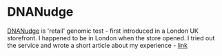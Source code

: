 # DNANudge

[DNANudge](https://www.dnanudge.com/index.php) is 'retail' genomic test - first introduced in a London UK storefront.  I happened to be in London when the store opened.  I tried out the service and wrote a short article about my experience - [link](https://medium.com/@lynnlangit/shopping-with-dna-ebd01c3d49d8)